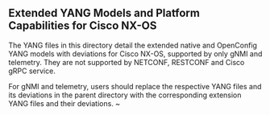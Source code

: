 ## Extended YANG Models and Platform Capabilities for Cisco NX-OS

The YANG files in this directory detail the extended native and OpenConfig YANG models with deviations for Cisco NX-OS, supported by only gNMI and telemetry.  They are not supported by NETCONF, RESTCONF and Cisco gRPC service.

For gNMI and telemetry, users should replace the respective YANG files and its deviations in the parent directory with the corresponding extension YANG files and their deviations.
~           
